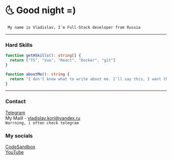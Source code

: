 # 🌜 Good night =)

``` My name is Vladislav, I`m Full-Stack developer from Russia```

---

### Hard Skills
```ts 
function getHSkills(): string[] {
  return ["TS", "Vue", "React", "Docker", "git"]
}

function aboutMe(): string {
  return "I don't know what to write about me. I'll say this, I want the world to be a better place, so I'm trying to improve it."
}
```
---

### Contact
[Telegram](https://t.me/gjoygo)<br/>
My Maill - vladislav.kori@yandex.ru<br/>
```Warrning, i often check telegram```

### My socials
[CodeSandbox](https://codesandbox.io/u/VladislavKori)<br/>
[YouTube](https://www.youtube.com/@mixdurka)<br/>
